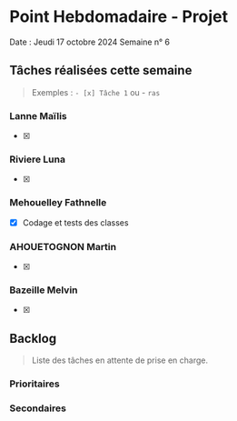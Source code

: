 # Point Hebdomadaire - Projet

Date : Jeudi 17 octobre 2024
Semaine n° 6

## Tâches réalisées cette semaine

> Exemples : `- [x] Tâche 1` ou - `ras`

### Lanne Maïlis
- [X] 

### Riviere Luna
- [X] 

### Mehouelley Fathnelle
- [X] Codage et tests des classes 
### AHOUETOGNON Martin
- [X] 
### Bazeille Melvin

- [X] 

## Backlog

> Liste des tâches en attente de prise en charge.


### Prioritaires


### Secondaires
